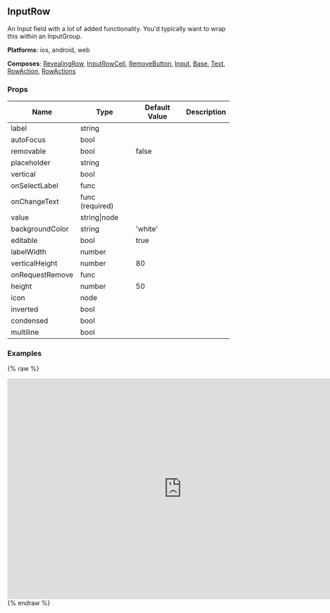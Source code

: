 ## InputRow 
 
An Input field with a lot of added functionality. You'd typically
want to wrap this within an InputGroup.

__Platforms__:  ios, android, web
 
 __Composes__: [RevealingRow](RevealingRow.md), [InputRowCell](InputRowCell.md), [RemoveButton](RemoveButton.md), [Input](Input.md), [Base](Base.md), [Text](Text.md), [RowAction](RowAction.md), [RowActions](RowActions.md) 


### Props
Name | Type | Default Value | Description
--- | --- | --- | --- 
label | string  |   | 
autoFocus | bool  |   | 
removable | bool  | false | 
placeholder | string  |   | 
vertical | bool  |   | 
onSelectLabel | func  |   | 
onChangeText | func  (required) |   | 
value | string&#124;node |   | 
backgroundColor | string  | 'white' | 
editable | bool  | true | 
labelWidth | number  |   | 
verticalHeight | number  | 80 | 
onRequestRemove | func  |   | 
height | number  | 50 | 
icon | node  |   | 
inverted | bool  |   | 
condensed | bool  |   | 
multiline | bool  |   | 
 

### Examples
{% raw %}
<iframe
        width="790"
        height="500"
        frameborder="0"
        src="https://npmcdn.com/react-native-web-player@1.2.2/index.html#width=250&vendorComponents=%5B%5B%22panza%22%2C%20%22Panza%22%2C%20%22https%3A%2F%2Frawgit.com%2Fbmcmahen%2Fpanza%2Fdocs%2Fdocs%2Fassets%2Fpanza.web.js%22%5D%5D&code=%0A%20%20import%20%7B%0A%20%20%20%20Button%2C%0A%20%20%20%20Divider%2C%0A%20%20%20%20Base%2C%0A%20%20%20%20Text%0A%20%20%7D%20from%20'panza'%0A%20%20%0A%20%20const%20Examples%20%3D%20()%20%3D%3E%20%7B%0A%0A%20%20const%20%7B%0A%20%20%20%20InputRow%2C%0A%20%20%20%20InputGroup%2C%0A%20%20%20%20InputHelpText%0A%20%20%7D%20%3D%20Panza%0A%0A%20%20function%20renderInputWithProps(props)%20%7B%0A%0A%20%20%20%20return%20class%20Example%20extends%20React.Component%20%7B%0A%0A%20%20%20%20%20%20constructor(props)%20%7B%0A%20%20%20%20%20%20%20%20super(props)%0A%20%20%20%20%20%20%20%20this.state%20%3D%20%7B%0A%20%20%20%20%20%20%20%20%20%20value%3A%20''%20%7C%7C%20props.value%0A%20%20%20%20%20%20%20%20%7D%0A%20%20%20%20%20%20%7D%0A%0A%20%20%20%20%20%20render()%20%7B%0A%20%20%20%20%20%20%20%20return%20(%0A%20%20%20%20%20%20%20%20%20%20%3CInputRow%0A%20%20%20%20%20%20%20%20%20%20%20%20value%3D%7Bthis.state.value%7D%0A%20%20%20%20%20%20%20%20%20%20%20%20onChangeText%3D%7B(value)%20%3D%3E%20this.setState(%7B%20value%20%7D)%7D%0A%20%20%20%20%20%20%20%20%20%20%20%20%7B...props%7D%0A%20%20%20%20%20%20%20%20%20%20%2F%3E%0A%20%20%20%20%20%20%20%20)%0A%20%20%20%20%20%20%7D%0A%20%20%20%20%7D%0A%20%20%7D%0A%0A%20%20return%20%5B%0A%20%20%20%20%7B%0A%20%20%20%20%20%20title%3A%20'With%20placeholder'%2C%0A%20%20%20%20%20%20exampleString%3A%20%60%0A%20%20%20%20%20%20%20%20%3CInputGroup%3E%0A%20%20%20%20%20%20%20%20%20%20%3CInputRow%0A%20%20%20%20%20%20%20%20%20%20%20%20value%3D%7Bthis.state.text%7D%0A%20%20%20%20%20%20%20%20%20%20%20%20onChangeText%3D%7B(text)%20%3D%3E%20this.setState(%7B%20text%20%7D)%7D%0A%20%20%20%20%20%20%20%20%20%20%20%20placeholder%3D'Placeholder'%0A%20%20%20%20%20%20%20%20%20%20%2F%3E%0A%20%20%20%20%20%20%20%20%3C%2FInputGroup%3E%0A%20%20%20%20%20%20%60%2C%0A%20%20%20%20%20%20render%3A%20()%20%3D%3E%20%7B%0A%20%20%20%20%20%20%20%20const%20Example%20%3D%20renderInputWithProps(%7B%20placeholder%3A%20'Placeholder'%20%7D)%0A%20%20%20%20%20%20%20%20return%20(%0A%20%20%20%20%20%20%20%20%20%20%3CInputGroup%3E%0A%20%20%20%20%20%20%20%20%20%20%20%20%3CExample%20%2F%3E%0A%20%20%20%20%20%20%20%20%20%20%3C%2FInputGroup%3E%0A%20%20%20%20%20%20%20%20)%0A%20%20%20%20%20%20%7D%0A%20%20%20%20%7D%2C%0A%20%20%20%20%7B%0A%20%20%20%20%20%20title%3A%20'With%20label'%2C%0A%20%20%20%20%20%20exampleString%3A%20%60%0A%20%20%20%20%20%20%20%20%3CInputGroup%3E%0A%20%20%20%20%20%20%20%20%20%20%3CInputRow%0A%20%20%20%20%20%20%20%20%20%20%20%20value%3D%7Bthis.state.text%7D%0A%20%20%20%20%20%20%20%20%20%20%20%20onChangeText%3D%7B(text)%20%3D%3E%20this.setState(%7B%20text%20%7D)%7D%0A%20%20%20%20%20%20%20%20%20%20%20%20label%3D'With%20Label'%0A%20%20%20%20%20%20%20%20%20%20%20%20placeholder%3D'Placeholder'%0A%20%20%20%20%20%20%20%20%20%20%2F%3E%0A%20%20%20%20%20%20%20%20%3C%2FInputGroup%3E%0A%20%20%20%20%20%20%60%2C%0A%20%20%20%20%20%20render%3A%20()%20%3D%3E%20%7B%0A%20%20%20%20%20%20%20%20const%20Example%20%3D%20renderInputWithProps(%7B%0A%20%20%20%20%20%20%20%20%20%20label%3A%20'With%20Label'%2C%0A%20%20%20%20%20%20%20%20%20%20placeholder%3A%20'Placeholder'%0A%20%20%20%20%20%20%20%20%7D)%0A%0A%20%20%20%20%20%20%20%20return%20(%0A%20%20%20%20%20%20%20%20%20%20%3CInputGroup%3E%0A%20%20%20%20%20%20%20%20%20%20%20%20%3CExample%20%2F%3E%0A%20%20%20%20%20%20%20%20%20%20%3C%2FInputGroup%3E%0A%20%20%20%20%20%20%20%20)%0A%20%20%20%20%20%20%7D%0A%20%20%20%20%7D%2C%0A%20%20%20%20%7B%0A%20%20%20%20%20%20title%3A%20'Removable'%2C%0A%20%20%20%20%20%20exampleString%3A%20%60%0A%20%20%20%20%20%20%20%20%3CInputGroup%3E%0A%20%20%20%20%20%20%20%20%20%20%3CInputRow%0A%20%20%20%20%20%20%20%20%20%20%20%20value%3D%7Bthis.state.text%7D%0A%20%20%20%20%20%20%20%20%20%20%20%20onChangeText%3D%7B(text)%20%3D%3E%20this.setState(%7B%20text%20%7D)%7D%0A%20%20%20%20%20%20%20%20%20%20%20%20label%3D'Removable'%0A%20%20%20%20%20%20%20%20%20%20%20%20removable%0A%20%20%20%20%20%20%20%20%20%20%20%20placeholder%3D'Type%20here...'%0A%20%20%20%20%20%20%20%20%20%20%2F%3E%0A%20%20%20%20%20%20%20%20%3C%2FInputGroup%3E%0A%20%20%20%20%20%20%60%2C%0A%20%20%20%20%20%20render%3A%20()%20%3D%3E%20%7B%0A%20%20%20%20%20%20%20%20const%20Example%20%3D%20renderInputWithProps(%7B%0A%20%20%20%20%20%20%20%20%20%20label%3A%20'Removable'%2C%0A%20%20%20%20%20%20%20%20%20%20removable%3A%20true%2C%0A%20%20%20%20%20%20%20%20%20%20placeholder%3A%20'Type%20here...'%0A%20%20%20%20%20%20%20%20%7D)%0A%0A%20%20%20%20%20%20%20%20return%20(%0A%20%20%20%20%20%20%20%20%20%20%3CInputGroup%3E%0A%20%20%20%20%20%20%20%20%20%20%20%20%3CExample%20%2F%3E%0A%20%20%20%20%20%20%20%20%20%20%3C%2FInputGroup%3E%0A%20%20%20%20%20%20%20%20)%0A%20%20%20%20%20%20%7D%0A%20%20%20%20%7D%2C%0A%20%20%20%20%7B%0A%20%20%20%20%20%20title%3A%20'Vertical'%2C%0A%20%20%20%20%20%20exampleString%3A%20%60%0A%20%20%20%20%20%20%20%20%3CInputGroup%3E%0A%20%20%20%20%20%20%20%20%20%20%3CInputRow%0A%20%20%20%20%20%20%20%20%20%20%20%20value%3D%7Bthis.state.text%7D%0A%20%20%20%20%20%20%20%20%20%20%20%20onChangeText%3D%7B(text)%20%3D%3E%20this.setState(%7B%20text%20%7D)%7D%0A%20%20%20%20%20%20%20%20%20%20%20%20label%3D'Vertical'%0A%20%20%20%20%20%20%20%20%20%20%20%20vertical%0A%20%20%20%20%20%20%20%20%20%20%20%20placeholder%3D'Type%20here...'%0A%20%20%20%20%20%20%20%20%20%20%2F%3E%0A%20%20%20%20%20%20%20%20%3C%2FInputGroup%3E%0A%20%20%20%20%20%20%60%2C%0A%20%20%20%20%20%20render%3A%20()%20%3D%3E%20%7B%0A%20%20%20%20%20%20%20%20const%20Example%20%3D%20renderInputWithProps(%7B%0A%20%20%20%20%20%20%20%20%20%20label%3A%20'Vertical'%2C%0A%20%20%20%20%20%20%20%20%20%20vertical%3A%20true%2C%0A%20%20%20%20%20%20%20%20%20%20placeholder%3A%20'Type%20here...'%0A%20%20%20%20%20%20%20%20%7D)%0A%0A%20%20%20%20%20%20%20%20return%20(%0A%20%20%20%20%20%20%20%20%20%20%3CInputGroup%3E%0A%20%20%20%20%20%20%20%20%20%20%20%20%3CExample%20%2F%3E%0A%20%20%20%20%20%20%20%20%20%20%3C%2FInputGroup%3E%0A%20%20%20%20%20%20%20%20)%0A%20%20%20%20%20%20%7D%0A%20%20%20%20%7D%2C%0A%20%20%20%20%7B%0A%20%20%20%20%20%20title%3A%20'Touchable%20label'%2C%0A%20%20%20%20%20%20exampleString%3A%20%60%0A%20%20%20%20%20%20%20%20%3CInputGroup%3E%0A%20%20%20%20%20%20%20%20%20%20%3CInputRow%0A%20%20%20%20%20%20%20%20%20%20%20%20value%3D%7Bthis.state.text%7D%0A%20%20%20%20%20%20%20%20%20%20%20%20onChangeText%3D%7B(text)%20%3D%3E%20this.setState(%7B%20text%20%7D)%7D%0A%20%20%20%20%20%20%20%20%20%20%20%20label%3D'Touchable%20Label'%0A%20%20%20%20%20%20%20%20%20%20%20%20placeholder%3D'Type%20here...'%0A%20%20%20%20%20%20%20%20%20%20%20%20onSelectLabel%3D%7B()%20%3D%3E%20%7B%0A%20%20%20%20%20%20%20%20%20%20%20%20%20%20console.log('label%20touched')%0A%20%20%20%20%20%20%20%20%20%20%20%20%7D%7D%0A%20%20%20%20%20%20%20%20%20%20%2F%3E%0A%20%20%20%20%20%20%20%20%3C%2FInputGroup%3E%0A%20%20%20%20%20%20%60%2C%0A%20%20%20%20%20%20render%3A%20()%20%3D%3E%20%7B%0A%20%20%20%20%20%20%20%20const%20Example%20%3D%20renderInputWithProps(%7B%0A%20%20%20%20%20%20%20%20%20%20label%3A%20'Touchable%20Label'%2C%0A%20%20%20%20%20%20%20%20%20%20placeholder%3A%20'Type%20here...'%2C%0A%20%20%20%20%20%20%20%20%20%20onSelectLabel%3A%20()%20%3D%3E%20noop%0A%20%20%20%20%20%20%20%20%7D)%0A%0A%20%20%20%20%20%20%20%20return%20(%0A%20%20%20%20%20%20%20%20%20%20%3CInputGroup%3E%0A%20%20%20%20%20%20%20%20%20%20%20%20%3CExample%20%2F%3E%0A%20%20%20%20%20%20%20%20%20%20%3C%2FInputGroup%3E%0A%20%20%20%20%20%20%20%20)%0A%20%20%20%20%20%20%7D%0A%20%20%20%20%7D%0A%0A%20%20%5D%0A%0A%7D%0A%0A%20%20%0A%20%20import%20%7B%0A%20%20%20%20ListView%0A%20%20%7D%20from%20'react-native'%0A%0A%20%20function%20noop()%20%7B%0A%20%20%20%20console.log('button%20pressed')%0A%20%20%7D%0A%0A%20%20const%20ds%20%3D%20new%20ListView.DataSource(%7B%0A%20%20%20%20rowHasChanged%3A%20(r1%2C%20r2)%20%3D%3E%20r1%20!%3D%3D%20r2%0A%20%20%7D)%0A%0A%20%20const%20Module%20%3D%20(%7B%20examples%20%7D)%20%3D%3E%20%7B%0A%0A%20%20%20%20const%20datas%20%3D%20ds.cloneWithRows(examples)%0A%0A%20%20%20%20return%20(%0A%20%20%20%20%20%20%3CBase%0A%20%20%20%20%20%20%20%20Component%3D%7BListView%7D%0A%20%20%20%20%20%20%20%20dataSource%3D%7Bdatas%7D%0A%20%20%20%20%20%20%20%20renderRow%3D%7B(row)%20%3D%3E%20(%0A%20%20%20%20%20%20%20%20%20%20%3CBase%20py%3D%7B2%7D%3E%0A%20%20%20%20%20%20%20%20%20%20%20%20%3CBase%20px%3D%7B2%7D%3E%0A%20%20%20%20%20%20%20%20%20%20%20%20%20%20%3CText%20mb%3D%7B1%7D%20bold%3E%7Brow.title%7D%3C%2FText%3E%0A%20%20%20%20%20%20%20%20%20%20%20%20%3C%2FBase%3E%0A%20%20%20%20%20%20%20%20%20%20%20%20%3CBase%20%7B...row.props%7D%3E%0A%20%20%20%20%20%20%20%20%20%20%20%20%20%20%7Brow.render()%7D%0A%20%20%20%20%20%20%20%20%20%20%20%20%3C%2FBase%3E%0A%20%20%20%20%20%20%20%20%20%20%3C%2FBase%3E%0A%20%20%20%20%20%20%20%20)%7D%0A%20%20%20%20%20%20%20%20renderSeparator%3D%7B(a%2C%20b)%20%3D%3E%20%3CDivider%20key%3D%7Ba%20%2B%20b%7D%20%2F%3E%7D%0A%20%20%20%20%20%20%2F%3E%0A%20%20%20%20)%0A%20%20%7D%0A%0A%20%20const%20App%20%3D%20()%20%3D%3E%20%3CModule%20examples%3D%7BExamples()%7D%20%2F%3E%0A%0A%20%20ReactNative.AppRegistry.registerComponent('App'%2C%20()%20%3D%3E%20App)%0A"
></iframe>
  {% endraw %}
